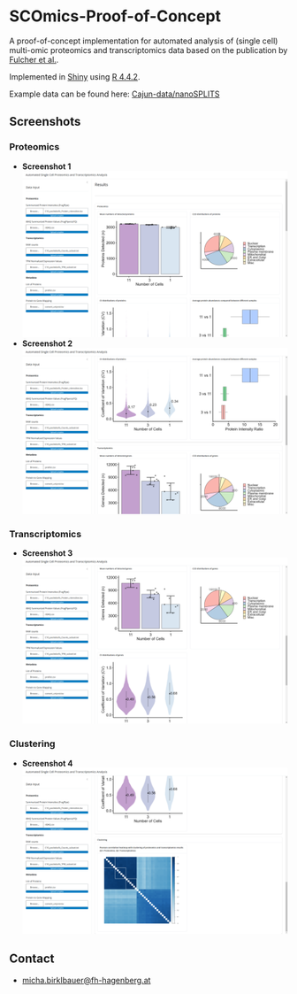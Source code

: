 # SCOmics-Proof-of-Concept

A proof-of-concept implementation for automated analysis of (single cell) multi-omic proteomics
and transcriptomics data based on the publication by [Fulcher et al.](https://www.nature.com/articles/s41467-024-54099-z).

Implemented in [Shiny](https://shiny.posit.co/) using [R 4.4.2](https://www.r-project.org/).

Example data can be found here: [Cajun-data/nanoSPLITS](https://github.com/Cajun-data/nanoSPLITS/tree/main/Pooled_C10Cells)

## Screenshots

### Proteomics

- **Screenshot 1**
  ![Screenshot1](screenshots/1.png)
- **Screenshot 2**
  ![Screenshot2](screenshots/2.png)

### Transcriptomics

- **Screenshot 3**
  ![Screenshot3](screenshots/3.png)

### Clustering

- **Screenshot 4**
  ![Screenshot4](screenshots/4.png)

## Contact

- [micha.birklbauer@fh-hagenberg.at](mailto:micha.birklbauer@fh-hagenberg.at)
